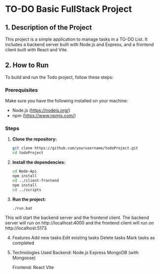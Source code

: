 # TO-DO Basic FullStack Project

## 1. Description of the Project

This project is a simple application to manage tasks in a TO-DO List. It includes a backend server built with Node.js and Express, and a frontend client built with React and Vite.

## 2. How to Run

To build and run the Todo project, follow these steps:

### Prerequisites

Make sure you have the following installed on your machine:

- Node.js (https://nodejs.org/)
- npm (https://www.npmjs.com/)

### Steps

1. **Clone the repository:**
   ```sh
   git clone https://github.com/yourusername/todoProject.git
   cd todoProject

   ```
2. **Install the dependencies:**
   ```sh
   cd Node-Api
   npm install
   cd ../client-frontend
   npm install
   cd ../scripts

   ```
3. **Run the project:**
   ```sh
   ./run.bat
   ```

This will start the backend server and the frontend client. The backend server will run on http://localhost:4000 and the frontend client will run on http://localhost:5173.


4. Features
   Add new tasks
   Edit existing tasks
   Delete tasks
   Mark tasks as completed
   
5. Technologies Used
   Backend:
   Node.js
   Express
   MongoDB (with Mongoose)

    Frontend:
	React
	Vite
